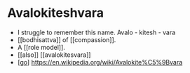 # Avalokiteshvara

- I struggle to remember this name. Avalo - kitesh - vara
- [[bodhisattva]] of [[compassion]].
- A [[role model]].
- [[also]] [[avalokitesvara]]
- [[go]] https://en.wikipedia.org/wiki/Avalokite%C5%9Bvara


[//begin]: # "Autogenerated link references for markdown compatibility"
[go]: go "Go"
[//end]: # "Autogenerated link references"